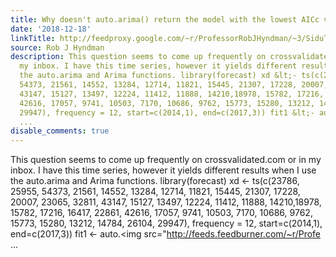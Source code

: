 ```yaml
---
title: Why doesn't auto.arima() return the model with the lowest AICc value?
date: '2018-12-18'
linkTitle: http://feedproxy.google.com/~r/ProfessorRobJHyndman/~3/SiduT3kDca0/
source: Rob J Hyndman
description: This question seems to come up frequently on crossvalidated.com or in
  my inbox. I have this time series, however it yields different results when I use
  the auto.arima and Arima functions. library(forecast) xd &lt;- ts(c(23786, 25955,
  54373, 21561, 14552, 13284, 12714, 11821, 15445, 21307, 17228, 20007, 23065, 32811,
  43147, 15127, 13497, 12224, 11412, 11888, 14210,18978, 15782, 17216, 16417, 22861,
  42616, 17057, 9741, 10503, 7170, 10686, 9762, 15773, 15280, 13212, 14784, 26104,
  29947), frequency = 12, start=c(2014,1), end=c(2017,3)) fit1 &lt;- auto.<img src="http://feeds.feedburner.com/~r/Profe
  ...
disable_comments: true
---
```

This question seems to come up frequently on crossvalidated.com or in my inbox. I have this time series, however it yields different results when I use the auto.arima and Arima functions. library(forecast) xd &lt;- ts(c(23786, 25955, 54373, 21561, 14552, 13284, 12714, 11821, 15445, 21307, 17228, 20007, 23065, 32811, 43147, 15127, 13497, 12224, 11412, 11888, 14210,18978, 15782, 17216, 16417, 22861, 42616, 17057, 9741, 10503, 7170, 10686, 9762, 15773, 15280, 13212, 14784, 26104, 29947), frequency = 12, start=c(2014,1), end=c(2017,3)) fit1 &lt;- auto.<img src="http://feeds.feedburner.com/~r/Profe ...